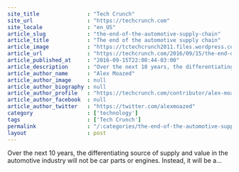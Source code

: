 ```yaml
---
site_title               : "Tech Crunch"
site_url                 : "https://techcrunch.com"
site_locale              : "en_US"
article_slug             : "the-end-of-the-automotive-supply-chain"
article_title            : "The end of the automotive supply chain"
article_image            : "https://tctechcrunch2011.files.wordpress.com/2016/09/carfactory.jpg?w=764&h=400&crop=1"
article_url              : "https://techcrunch.com/2016/09/15/the-end-of-the-automotive-supply-chain/"
article_published_at     : "2016-09-15T22:00:44-03:00"
article_description      : "Over the next 10 years, the differentiating source of supply and value in the automotive industry will not be car parts or engines. Instead, it will be a..."
article_author_name      : "Alex Moazed"
article_author_image     : null
article_author_biography : null
article_author_profile   : "https://techcrunch.com/contributor/alex-moazed/"
article_author_facebook  : null
article_author_twitter   : "https://twitter.com/alexmoazed"
category                 : ['technology']
tags                     : ['Tech Crunch']
permalink                : "/:categories/the-end-of-the-automotive-supply-chain/"
layout                   : post
---
```


Over the next 10 years, the differentiating source of supply and value in the automotive industry will not be car parts or engines. Instead, it will be a...
